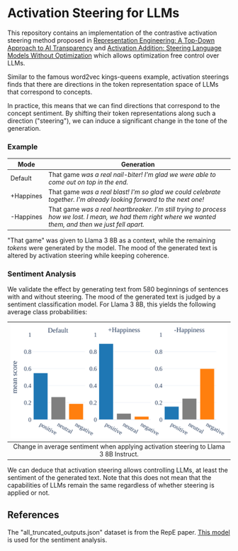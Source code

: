 # Activation Steering for LLMs

This repository contains an implementation of the contrastive activation steering method proposed in [Representation Engineering: A Top-Down Approach to AI Transparency](https://arxiv.org/abs/2310.01405) and [Activation Addition: Steering Language Models Without Optimization](https://arxiv.org/abs/2308.10248) which allows optimization free control over LLMs.

Similar to the famous word2vec kings-queens example, activation steerings finds that there are directions in the token representation space of LLMs that correspond to concepts. 

In practice, this means that we can find directions that correspond to the concept sentiment. By shifting their token representations along such a direction ("steering"), we can induce a significant change in the tone of the generation.


### Example

| Mode | Generation |
| --- | --- |
| Default | That game *was a real nail-biter! I'm glad we were able to come out on top in the end.* |
| +Happines | That game *was a real blast! I'm so glad we could celebrate together. I'm already looking forward to the next one!* |
| -Happines | That game *was a real heartbreaker. I'm still trying to process how we lost. I mean, we had them right where we wanted them, and then we just fell apart.* |

"That game" was given to Llama 3 8B as a context, while the remaining *tokens* were generated by the model. The mood of the generated text is altered by activation steering while keeping coherence. 

### Sentiment Analysis

We validate the effect by generating text from 580 beginnings of sentences with and without steering. The mood of the generated text is judged by a sentiment classification model. For Llama 3 8B, this yields the following average class probabilities:

| ![](Meta-Llama-3-8B-Instruct.png)|
|:--:|
| Change in average sentiment when applying activation steering to Llama 3 8B Instruct. |

We can deduce that activation steering allows controlling LLMs, at least the sentiment of the generated text. Note that this does not mean that the capabilities of LLMs remain the same regardless of whether steering is applied or not.

## References

The "all_truncated_outputs.json" dataset is from the RepE paper. [This model](https://huggingface.co/cardiffnlp/twitter-roberta-base-sentiment-latest) is used for the sentiment analysis.